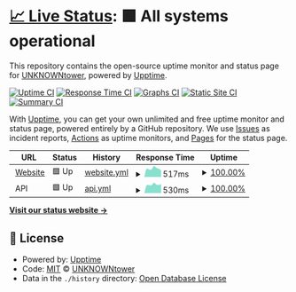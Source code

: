 # [📈 Live Status](https://status.unktower.com): <!--live status--> **🟩 All systems operational**

This repository contains the open-source uptime monitor and status page for [UNKNOWNtower](http://unktower.com), powered by [Upptime](https://github.com/upptime/upptime).

[![Uptime CI](https://github.com/koj-co/upptime/workflows/Uptime%20CI/badge.svg)](https://github.com/koj-co/upptime/actions?query=workflow%3A%22Uptime+CI%22)
[![Response Time CI](https://github.com/koj-co/upptime/workflows/Response%20Time%20CI/badge.svg)](https://github.com/koj-co/upptime/actions?query=workflow%3A%22Response+Time+CI%22)
[![Graphs CI](https://github.com/koj-co/upptime/workflows/Graphs%20CI/badge.svg)](https://github.com/koj-co/upptime/actions?query=workflow%3A%22Graphs+CI%22)
[![Static Site CI](https://github.com/koj-co/upptime/workflows/Static%20Site%20CI/badge.svg)](https://github.com/koj-co/upptime/actions?query=workflow%3A%22Static+Site+CI%22)
[![Summary CI](https://github.com/koj-co/upptime/workflows/Summary%20CI/badge.svg)](https://github.com/koj-co/upptime/actions?query=workflow%3A%22Summary+CI%22)

With [Upptime](https://upptime.js.org), you can get your own unlimited and free uptime monitor and status page, powered entirely by a GitHub repository. We use [Issues](https://github.com/unktower/upptime/issues) as incident reports, [Actions](https://github.com/unktower/upptime/actions) as uptime monitors, and [Pages](https://status.unktower.com) for the status page.

<!--start: status pages-->
<!-- This summary is generated by Upptime (https://github.com/upptime/upptime) -->
<!-- Do not edit this manually, your changes will be overwritten -->
<!-- prettier-ignore -->
| URL | Status | History | Response Time | Uptime |
| --- | ------ | ------- | ------------- | ------ |
| <img alt="" src="https://favicons.githubusercontent.com/unktower.com" height="13"> [Website](https://unktower.com) | 🟩 Up | [website.yml](https://github.com/unktower/upptime/commits/HEAD/history/website.yml) | <details><summary><img alt="Response time graph" src="./graphs/website/response-time-week.png" height="20"> 517ms</summary><br><a href="https://status.unktower.com/history/website"><img alt="Response time 574" src="https://img.shields.io/endpoint?url=https%3A%2F%2Fraw.githubusercontent.com%2Funktower%2Fupptime%2FHEAD%2Fapi%2Fwebsite%2Fresponse-time.json"></a><br><a href="https://status.unktower.com/history/website"><img alt="24-hour response time 415" src="https://img.shields.io/endpoint?url=https%3A%2F%2Fraw.githubusercontent.com%2Funktower%2Fupptime%2FHEAD%2Fapi%2Fwebsite%2Fresponse-time-day.json"></a><br><a href="https://status.unktower.com/history/website"><img alt="7-day response time 517" src="https://img.shields.io/endpoint?url=https%3A%2F%2Fraw.githubusercontent.com%2Funktower%2Fupptime%2FHEAD%2Fapi%2Fwebsite%2Fresponse-time-week.json"></a><br><a href="https://status.unktower.com/history/website"><img alt="30-day response time 528" src="https://img.shields.io/endpoint?url=https%3A%2F%2Fraw.githubusercontent.com%2Funktower%2Fupptime%2FHEAD%2Fapi%2Fwebsite%2Fresponse-time-month.json"></a><br><a href="https://status.unktower.com/history/website"><img alt="1-year response time 574" src="https://img.shields.io/endpoint?url=https%3A%2F%2Fraw.githubusercontent.com%2Funktower%2Fupptime%2FHEAD%2Fapi%2Fwebsite%2Fresponse-time-year.json"></a></details> | <details><summary><a href="https://status.unktower.com/history/website">100.00%</a></summary><a href="https://status.unktower.com/history/website"><img alt="All-time uptime 90.85%" src="https://img.shields.io/endpoint?url=https%3A%2F%2Fraw.githubusercontent.com%2Funktower%2Fupptime%2FHEAD%2Fapi%2Fwebsite%2Fuptime.json"></a><br><a href="https://status.unktower.com/history/website"><img alt="24-hour uptime 100.00%" src="https://img.shields.io/endpoint?url=https%3A%2F%2Fraw.githubusercontent.com%2Funktower%2Fupptime%2FHEAD%2Fapi%2Fwebsite%2Fuptime-day.json"></a><br><a href="https://status.unktower.com/history/website"><img alt="7-day uptime 100.00%" src="https://img.shields.io/endpoint?url=https%3A%2F%2Fraw.githubusercontent.com%2Funktower%2Fupptime%2FHEAD%2Fapi%2Fwebsite%2Fuptime-week.json"></a><br><a href="https://status.unktower.com/history/website"><img alt="30-day uptime 100.00%" src="https://img.shields.io/endpoint?url=https%3A%2F%2Fraw.githubusercontent.com%2Funktower%2Fupptime%2FHEAD%2Fapi%2Fwebsite%2Fuptime-month.json"></a><br><a href="https://status.unktower.com/history/website"><img alt="1-year uptime 90.85%" src="https://img.shields.io/endpoint?url=https%3A%2F%2Fraw.githubusercontent.com%2Funktower%2Fupptime%2FHEAD%2Fapi%2Fwebsite%2Fuptime-year.json"></a></details>
| <img alt="" src="https://favicons.githubusercontent.com/null" height="13"> API | 🟩 Up | [api.yml](https://github.com/unktower/upptime/commits/HEAD/history/api.yml) | <details><summary><img alt="Response time graph" src="./graphs/api/response-time-week.png" height="20"> 530ms</summary><br><a href="https://status.unktower.com/history/api"><img alt="Response time 508" src="https://img.shields.io/endpoint?url=https%3A%2F%2Fraw.githubusercontent.com%2Funktower%2Fupptime%2FHEAD%2Fapi%2Fapi%2Fresponse-time.json"></a><br><a href="https://status.unktower.com/history/api"><img alt="24-hour response time 564" src="https://img.shields.io/endpoint?url=https%3A%2F%2Fraw.githubusercontent.com%2Funktower%2Fupptime%2FHEAD%2Fapi%2Fapi%2Fresponse-time-day.json"></a><br><a href="https://status.unktower.com/history/api"><img alt="7-day response time 530" src="https://img.shields.io/endpoint?url=https%3A%2F%2Fraw.githubusercontent.com%2Funktower%2Fupptime%2FHEAD%2Fapi%2Fapi%2Fresponse-time-week.json"></a><br><a href="https://status.unktower.com/history/api"><img alt="30-day response time 530" src="https://img.shields.io/endpoint?url=https%3A%2F%2Fraw.githubusercontent.com%2Funktower%2Fupptime%2FHEAD%2Fapi%2Fapi%2Fresponse-time-month.json"></a><br><a href="https://status.unktower.com/history/api"><img alt="1-year response time 508" src="https://img.shields.io/endpoint?url=https%3A%2F%2Fraw.githubusercontent.com%2Funktower%2Fupptime%2FHEAD%2Fapi%2Fapi%2Fresponse-time-year.json"></a></details> | <details><summary><a href="https://status.unktower.com/history/api">100.00%</a></summary><a href="https://status.unktower.com/history/api"><img alt="All-time uptime 98.14%" src="https://img.shields.io/endpoint?url=https%3A%2F%2Fraw.githubusercontent.com%2Funktower%2Fupptime%2FHEAD%2Fapi%2Fapi%2Fuptime.json"></a><br><a href="https://status.unktower.com/history/api"><img alt="24-hour uptime 100.00%" src="https://img.shields.io/endpoint?url=https%3A%2F%2Fraw.githubusercontent.com%2Funktower%2Fupptime%2FHEAD%2Fapi%2Fapi%2Fuptime-day.json"></a><br><a href="https://status.unktower.com/history/api"><img alt="7-day uptime 100.00%" src="https://img.shields.io/endpoint?url=https%3A%2F%2Fraw.githubusercontent.com%2Funktower%2Fupptime%2FHEAD%2Fapi%2Fapi%2Fuptime-week.json"></a><br><a href="https://status.unktower.com/history/api"><img alt="30-day uptime 100.00%" src="https://img.shields.io/endpoint?url=https%3A%2F%2Fraw.githubusercontent.com%2Funktower%2Fupptime%2FHEAD%2Fapi%2Fapi%2Fuptime-month.json"></a><br><a href="https://status.unktower.com/history/api"><img alt="1-year uptime 98.14%" src="https://img.shields.io/endpoint?url=https%3A%2F%2Fraw.githubusercontent.com%2Funktower%2Fupptime%2FHEAD%2Fapi%2Fapi%2Fuptime-year.json"></a></details>

<!--end: status pages-->

[**Visit our status website →**](https://status.unktower.com)

## 📄 License

- Powered by: [Upptime](https://github.com/upptime/upptime)
- Code: [MIT](./LICENSE) © [UNKNOWNtower](http://unktower.com)
- Data in the `./history` directory: [Open Database License](https://opendatacommons.org/licenses/odbl/1-0/)
